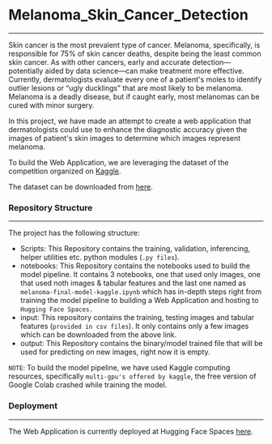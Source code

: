 # Melanoma_Skin_Cancer_Detection

---

Skin cancer is the most prevalent type of cancer. Melanoma, specifically, is responsible for 75% of skin cancer deaths, despite being the least common skin cancer. As with other cancers, early and accurate detection—potentially aided by data science—can make treatment more effective. Currently, dermatologists evaluate every one of a patient's moles to identify outlier lesions or “ugly ducklings” that are most likely to be melanoma. Melanoma is a deadly disease, but if caught early, most melanomas can be cured with minor surgery.

In this project, we have made an attempt to create a web application that dermatologists could use to enhance the diagnostic accuracy given the images of patient's skin images to determine which images represent melanoma.

To build the Web Application, we are leveraging the dataset of the competition organized on [Kaggle](https://www.kaggle.com/competitions/siim-isic-melanoma-classification).

The dataset can be downloaded from [here](https://www.kaggle.com/datasets/cdeotte/jpeg-melanoma-512x512).

### Repository Structure

---

The project has the following structure:

- Scripts: This Repository contains the training, validation, inferencing, helper utilities etc. python modules (`.py files`).
- notebooks: This Repository contains the notebooks used to build the model pipeline. It contains 3 notebooks, one that used only images, one that used noth images & tabular features and the last one named as `melanoma-final-model-kaggle.ipynb` which has in-depth steps right from training the model pipeline to building a Web Application and hosting to `Hugging Face Spaces.`
- input: This repository contains the training, testing images and tabular features (`provided in csv files`). It only contains only a few images which can be downloaded from the above link.
- output: This Repository contains the binary/model trained file that will be used for predicting on new images, right now it is empty.

`NOTE`: To build the model pipeline, we have used Kaggle computing resources, specifically `multi-gpu's offered by kaggle`, the free version of Google Colab crashed while training the model.

### Deployment

---

The Web Application is currently deployed at Hugging Face Spaces [here](https://huggingface.co/spaces/Chirag1994/Melanoma_Skin_Cancer_Detection_App/tree/main).
